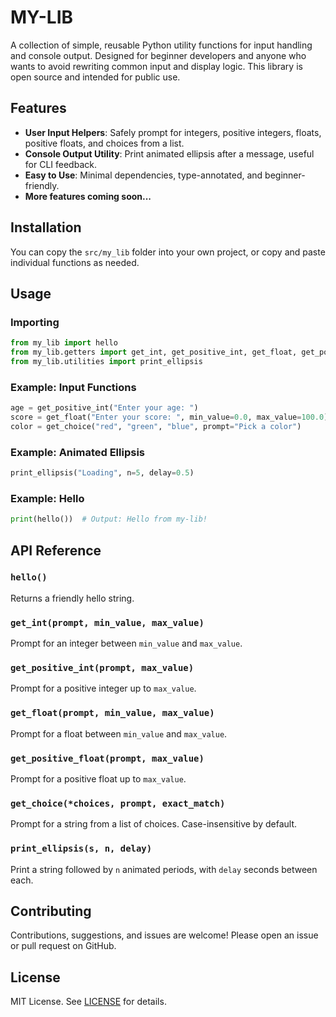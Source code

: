 # MY-LIB

A collection of simple, reusable Python utility functions for input handling and console output. Designed for beginner developers and anyone who wants to avoid rewriting common input and display logic. This library is open source and intended for public use.

## Features

- **User Input Helpers**: Safely prompt for integers, positive integers, floats, positive floats, and choices from a list.
- **Console Output Utility**: Print animated ellipsis after a message, useful for CLI feedback.
- **Easy to Use**: Minimal dependencies, type-annotated, and beginner-friendly.
- **More features coming soon...**

## Installation

You can copy the `src/my_lib` folder into your own project, or copy and paste individual functions as needed.


## Usage

### Importing
```python
from my_lib import hello
from my_lib.getters import get_int, get_positive_int, get_float, get_positive_float, get_choice
from my_lib.utilities import print_ellipsis
```

### Example: Input Functions
```python
age = get_positive_int("Enter your age: ")
score = get_float("Enter your score: ", min_value=0.0, max_value=100.0)
color = get_choice("red", "green", "blue", prompt="Pick a color")
```

### Example: Animated Ellipsis
```python
print_ellipsis("Loading", n=5, delay=0.5)
```

### Example: Hello
```python
print(hello())  # Output: Hello from my-lib!
```

## API Reference

### `hello()`
Returns a friendly hello string.

### `get_int(prompt, min_value, max_value)`
Prompt for an integer between `min_value` and `max_value`.

### `get_positive_int(prompt, max_value)`
Prompt for a positive integer up to `max_value`.

### `get_float(prompt, min_value, max_value)`
Prompt for a float between `min_value` and `max_value`.

### `get_positive_float(prompt, max_value)`
Prompt for a positive float up to `max_value`.

### `get_choice(*choices, prompt, exact_match)`
Prompt for a string from a list of choices. Case-insensitive by default.

### `print_ellipsis(s, n, delay)`
Print a string followed by `n` animated periods, with `delay` seconds between each.

## Contributing

Contributions, suggestions, and issues are welcome! Please open an issue or pull request on GitHub.

## License

MIT License. See [LICENSE](LICENSE) for details.
